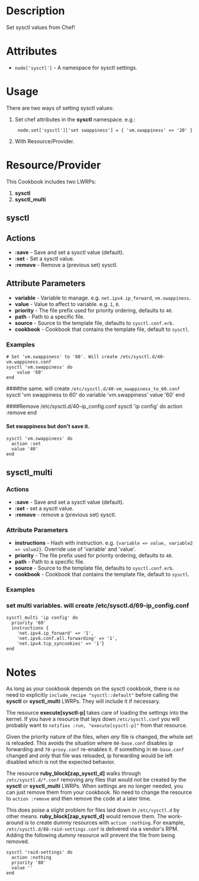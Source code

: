 Description
===========

Set sysctl values from Chef!

Attributes
==========

* `node['sysctl']` - A namespace for sysctl settings.

Usage
=====

There are two ways of setting sysctl values:

1. Set chef attributes in the **sysctl** namespace. e.g.:

        node.set['sysctl']['set swappiness'] = { 'vm.swappiness' => '20' }
2. With Resource/Provider.

Resource/Provider
=================

This Cookbook includes two LWRPs:

1. **sysctl**
2. **sysctl_multi**

sysctl
------

## Actions

- **:save** - Save and set a sysctl value (default).
- **:set** - Set a sysctl value.
- **:remove** - Remove a (previous set) sysctl.

## Attribute Parameters

- **variable** - Variable to manage. e.g. `net.ipv4.ip_forward`, `vm.swappiness`.
- **value** - Value to affect to variable. e.g. `1`, `0`.
- **priority** - The file prefix used for priority ordering, defaults to `40`.
- **path** - Path to a specific file.
- **source** - Source to the template file, defaults to `sysctl.conf.erb`.
- **cookbook** - Cookbook that contains the template file, default to `sysctl`.

### Examples
    # Set 'vm.swappiness' to '60'. Will create /etc/sysctl.d/40-vm.wappiness.conf
    sysctl 'vm.swappiness' do
        value '60'
    end

####the same. will create `/etc/sysctl.d/40-vm_swappiness_to_60.conf`
    sysctl 'vm swappiness to 60' do
      variable 'vm.swappiness'
      value '60'
    end

####Remove /etc/sysctl.d/40-ip_config.conf
    sysctl 'ip config' do
      action :remove
    end

#### Set swappiness but don't save it.
    sysctl 'vm.swappiness' do
      action :set
      value '40'
    end


sysctl_multi
------------

### Actions

- **:save** - Save and set a sysctl value (default).
- **:set** - set a sysctl value.
- **:remove** - remove a (previous set) sysctl.

### Attribute Parameters

- **instructions** - Hash with instruction. e.g. `{variable => value, variable2 => value2}`.
  Override use of 'variable' and 'value'.
- **priority** - The file prefix used for priority ordering, defaults to `40`.
- **path** - Path to a specific file.
- **source** - Source to the template file, defaults to `sysctl.conf.erb`.
- **cookbook** - Cookbook that contains the template file, default to `sysctl`.

### Examples

### set multi variables. will create /etc/sysctl.d/69-ip_config.conf
    sysctl_multi 'ip config' do
      priority '69'
      instructions {
        'net.ipv4.ip_forward' => '1',
        'net.ipv6.conf.all.forwarding' => '1',
        'net.ipv4.tcp_syncookies' => '1'}
    end

Notes
=====

As long as your cookbook depends on the sysctl cookbook, there is no need to
explicitly `include_recipe "sysctl::default"` before calling the **sysctl** or
**sysctl_multi** LWRPs.  They will include it if necessary.

The resource **execute[sysctl-p]** takes care of loading the settings into the
kernel.  If you have a resource that lays down `/etc/sysctl.conf` you will
probably want to `notifies :run, "execute[sysctl-p]"` from that resource.

Given the priority nature of the files, when *any* file is changed, the whole
set is reloaded.  This avoids the situation where `00-base.conf` disables ip
forwarding and `70-proxy.conf` re-enables it.  If something in `00-base.conf`
changed and *only* that file was reloaded, ip forwarding would be left disabled
which is not the expected behavior.

The resource **ruby_block[zap_sysctl_d]** walks through `/etc/sysctl.d/*.conf`
removing any files that would not be created by the **sysctl** or
**sysctl_multi** LWRPs.  When settings are no longer needed, you can just remove
them from your cookbook.  No need to change the resource to `action :remove` and
then remove the code at a later time.

This does poise a slight problem for files laid down in `/etc/sysctl.d` by other
means.  **ruby_block[zap_sysctl_d]** would remove them.  The work-around is to
create dummy resources with `action :nothing`.  For example,
`/etc/sysctl.d/88-raid-settings.conf` is delivered via a vendor's RPM.  Adding
the following _dummy_ resource will prevent the file from being removed.

    sysctl 'raid-settings' do
      action :nothing
      priority '88'
      value ''
    end


